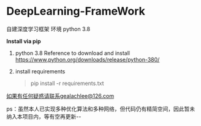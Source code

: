 # DeepLearning-FrameWork
自建深度学习框架
环境 python 3.8

**Install via pip**
1. python 3.8
    Reference to download and install https://www.python.org/downloads/release/python-380/

2. install requirements
    >pip install -r requirements.txt

如果有任何疑惑请联系gealachlee@126.com


ps：虽然本人已实现多种优化算法和多种网络，但代码仍有精简空间，因此暂未纳入本项目内，等有空再更新--